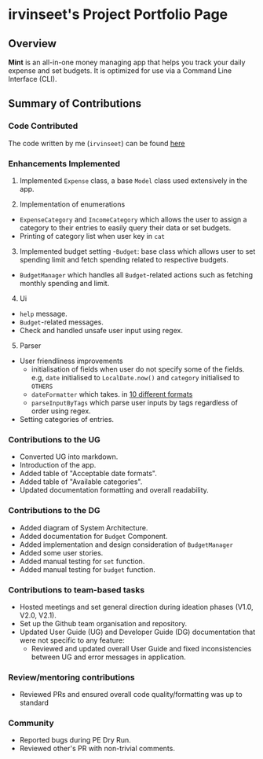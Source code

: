 # irvinseet's Project Portfolio Page

## Overview

**Mint** is an all-in-one money managing app that helps you track your daily expense and set budgets. It is optimized
for use via a Command Line Interface (CLI).

## Summary of Contributions

### Code Contributed

The code written by me (`irvinseet`) can be
found [here](https://nus-cs2113-ay2122s1.github.io/tp-dashboard/?search=irvinseet&sort=groupTitle&sortWithin=title&since=2021-09-25&timeframe=commit&mergegroup=&groupSelect=groupByRepos&breakdown=false)

### Enhancements Implemented

1. Implemented `Expense` class, a base `Model` class used extensively in the app.

2. Implementation of enumerations

  - `ExpenseCategory` and `IncomeCategory` which allows the user to assign a category to their entries to easily query
  their data or set budgets.
  - Printing of category list when user key in `cat`

3. Implemented budget setting -`Budget`: base class which allows user to set spending limit and fetch spending related
   to respective budgets.

  - `BudgetManager` which handles all `Budget`-related actions such as fetching monthly spending and limit.

4. Ui

  - `help` message.
  - `Budget`-related messages.
  - Check and handled unsafe user input using regex.

5. Parser

  - User friendliness improvements
      - initialisation of fields when user do not specify some of the fields. e.g, `date` initialised to `LocalDate.now()`
        and `category` initialised to `OTHERS`
      - `dateFormatter` which takes.
        in [10 different formats](https://github.com/AY2122S1-CS2113T-W11-2/tp/blob/master/docs/UserGuide.md#acceptable-date-formats)
      - `parseInputByTags` which parse user inputs by tags regardless of order using regex.
  - Setting categories of entries.

### Contributions to the UG

- Converted UG into markdown.
- Introduction of the app.
- Added table of "Acceptable date formats".
- Added table of "Available categories".
- Updated documentation formatting and overall readability.

### Contributions to the DG

- Added diagram of System Architecture.
- Added documentation for `Budget` Component.
- Added implementation and design consideration of `BudgetManager`
- Added some user stories.
- Added manual testing for `set` function.
- Added manual testing for `budget` function.

### Contributions to team-based tasks

- Hosted meetings and set general direction during ideation phases (V1.0, V2.0, V2.1).
- Set up the Github team organisation and repository.
- Updated User Guide (UG) and Developer Guide (DG) documentation that were not specific to any feature:
    - Reviewed and updated overall User Guide and fixed inconsistencies between UG and error messages in application.

### Review/mentoring contributions

- Reviewed PRs and ensured overall code quality/formatting was up to standard

### Community

- Reported bugs during PE Dry Run.
- Reviewed other's PR with non-trivial comments.
